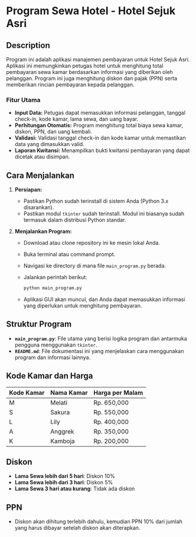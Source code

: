 # Program Sewa Hotel - Hotel Sejuk Asri

## Description

Program ini adalah aplikasi manajemen pembayaran untuk Hotel Sejuk Asri. Aplikasi ini memungkinkan petugas hotel untuk menghitung total pembayaran sewa kamar berdasarkan informasi yang diberikan oleh pelanggan. Program ini juga menghitung diskon dan pajak (PPN) serta memberikan rincian pembayaran kepada pelanggan.

### Fitur Utama

- **Input Data:** Petugas dapat memasukkan informasi pelanggan, tanggal check-in, kode kamar, lama sewa, dan uang bayar.
- **Perhitungan Otomatis:** Program menghitung total biaya sewa kamar, diskon, PPN, dan uang kembali.
- **Validasi:** Validasi tanggal check-in dan kode kamar untuk memastikan data yang dimasukkan valid.
- **Laporan Kwitansi:** Menampilkan bukti kwitansi pembayaran yang dapat dicetak atau disimpan.

## Cara Menjalankan

1. **Persiapan:**
   - Pastikan Python sudah terinstall di sistem Anda (Python 3.x disarankan).
   - Pastikan modul `tkinter` sudah terinstall. Modul ini biasanya sudah termasuk dalam distribusi Python standar.

2. **Menjalankan Program:**
   - Download atau clone repository ini ke mesin lokal Anda.
   - Buka terminal atau command prompt.
   - Navigasi ke directory di mana file `main_program.py` berada.
   - Jalankan perintah berikut:

     ```sh
     python main_program.py
     ```

   - Aplikasi GUI akan muncul, dan Anda dapat memasukkan informasi yang diperlukan untuk menghitung pembayaran.

## Struktur Program

- **`main_program.py`**: File utama yang berisi logika program dan antarmuka pengguna menggunakan `tkinter`.
- **`README.md`**: File dokumentasi ini yang menjelaskan cara menggunakan program dan informasi lainnya.

## Kode Kamar dan Harga

| Kode Kamar | Nama Kamar | Harga per Malam |
|------------|------------|-----------------|
| M          | Melati     | Rp. 650,000     |
| S          | Sakura     | Rp. 550,000     |
| L          | Lily       | Rp. 400,000     |
| A          | Anggrek    | Rp. 350,000     |
| K          | Kamboja    | Rp. 200,000     |

## Diskon

- **Lama Sewa lebih dari 5 hari**: Diskon 10%
- **Lama Sewa lebih dari 3 hari**: Diskon 5%
- **Lama Sewa 3 hari atau kurang**: Tidak ada diskon

## PPN

- Diskon akan dihitung terlebih dahulu, kemudian PPN 10% dari jumlah yang harus dibayar setelah diskon akan diterapkan.
